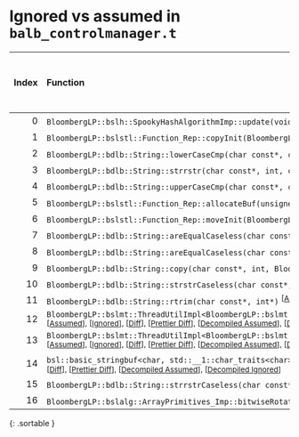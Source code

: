 # Ignored vs assumed in `balb_controlmanager.t`

<script src="../sorttable.js"></script>

|   Index | Function                                                                                                                                                                                                                                                                                                                                                                                          |   Difference in number of lines |   Function size difference in bytes |   Number of lines in assumed build | Number of bytes in assumed build   |   Number of lines in ignored build | Number of bytes in ignored build   |
|--------:|:--------------------------------------------------------------------------------------------------------------------------------------------------------------------------------------------------------------------------------------------------------------------------------------------------------------------------------------------------------------------------------------------------|--------------------------------:|------------------------------------:|-----------------------------------:|:-----------------------------------|-----------------------------------:|:-----------------------------------|
|       0 | `BloombergLP::bslh::SpookyHashAlgorithmImp::update(void const*, unsigned long)` <sup>\[[Assumed](0-assume)\], \[[Ignored](0-none)\], \[[Diff](0.diff.html)\], \[[Prettier Diff](0-diff.html)\], \[[Decompiled Assumed](0-assume-decompiled.txt)\], \[[Decompiled Ignored](0-none-decompiled.txt)\]</sup>                                                                                          |                               5 |                                  32 |                                332 | 1,344                              |                                327 | 1,312                              |
|       1 | `BloombergLP::bslstl::Function_Rep::copyInit(BloombergLP::bslstl::Function_Rep const&)` <sup>\[[Assumed](1-assume)\], \[[Ignored](1-none)\], \[[Diff](1.diff.html)\], \[[Prettier Diff](1-diff.html)\], \[[Decompiled Assumed](1-assume-decompiled.txt)\], \[[Decompiled Ignored](1-none-decompiled.txt)\]</sup>                                                                                  |                               2 |                                   0 |                                 46 | 144                                |                                 44 | 144                                |
|       2 | `BloombergLP::bdlb::String::lowerCaseCmp(char const*, char const*, int)` <sup>\[[Assumed](2-assume)\], \[[Ignored](2-none)\], \[[Diff](2.diff.html)\], \[[Prettier Diff](2-diff.html)\], \[[Decompiled Assumed](2-assume-decompiled.txt)\], \[[Decompiled Ignored](2-none-decompiled.txt)\]</sup>                                                                                                 |                               1 |                                   0 |                                 28 | 80                                 |                                 27 | 80                                 |
|       3 | `BloombergLP::bdlb::String::strrstr(char const*, int, char const*, int)` <sup>\[[Assumed](3-assume)\], \[[Ignored](3-none)\], \[[Diff](3.diff.html)\], \[[Prettier Diff](3-diff.html)\], \[[Decompiled Assumed](3-assume-decompiled.txt)\], \[[Decompiled Ignored](3-none-decompiled.txt)\]</sup>                                                                                                 |                               1 |                                   0 |                                 39 | 96                                 |                                 38 | 96                                 |
|       4 | `BloombergLP::bdlb::String::upperCaseCmp(char const*, char const*, int)` <sup>\[[Assumed](4-assume)\], \[[Ignored](4-none)\], \[[Diff](4.diff.html)\], \[[Prettier Diff](4-diff.html)\], \[[Decompiled Assumed](4-assume-decompiled.txt)\], \[[Decompiled Ignored](4-none-decompiled.txt)\]</sup>                                                                                                 |                               1 |                                   0 |                                 28 | 80                                 |                                 27 | 80                                 |
|       5 | `BloombergLP::bslstl::Function_Rep::allocateBuf(unsigned long)` <sup>\[[Assumed](5-assume)\], \[[Ignored](5-none)\], \[[Diff](5.diff.html)\], \[[Prettier Diff](5-diff.html)\], \[[Decompiled Assumed](5-assume-decompiled.txt)\], \[[Decompiled Ignored](5-none-decompiled.txt)\]</sup>                                                                                                          |                               1 |                                   0 |                                 16 | 48                                 |                                 15 | 48                                 |
|       6 | `BloombergLP::bslstl::Function_Rep::moveInit(BloombergLP::bslstl::Function_Rep*)` <sup>\[[Assumed](6-assume)\], \[[Ignored](6-none)\], \[[Diff](6.diff.html)\], \[[Prettier Diff](6-diff.html)\], \[[Decompiled Assumed](6-assume-decompiled.txt)\], \[[Decompiled Ignored](6-none-decompiled.txt)\]</sup>                                                                                        |                               1 |                                   0 |                                 74 | 256                                |                                 73 | 256                                |
|       7 | `BloombergLP::bdlb::String::areEqualCaseless(char const*, char const*, int)` <sup>\[[Assumed](7-assume)\], \[[Ignored](7-none)\], \[[Diff](7.diff.html)\], \[[Prettier Diff](7-diff.html)\], \[[Decompiled Assumed](7-assume-decompiled.txt)\], \[[Decompiled Ignored](7-none-decompiled.txt)\]</sup>                                                                                             |                              -2 |                                 -16 |                                 21 | 64                                 |                                 23 | 80                                 |
|       8 | `BloombergLP::bdlb::String::areEqualCaseless(char const*, int, char const*, int)` <sup>\[[Assumed](8-assume)\], \[[Ignored](8-none)\], \[[Diff](8.diff.html)\], \[[Prettier Diff](8-diff.html)\], \[[Decompiled Assumed](8-assume-decompiled.txt)\], \[[Decompiled Ignored](8-none-decompiled.txt)\]</sup>                                                                                        |                              -2 |                                 -16 |                                 20 | 64                                 |                                 22 | 80                                 |
|       9 | `BloombergLP::bdlb::String::copy(char const*, int, BloombergLP::bslma::Allocator*)` <sup>\[[Assumed](9-assume)\], \[[Ignored](9-none)\], \[[Diff](9.diff.html)\], \[[Prettier Diff](9-diff.html)\], \[[Decompiled Assumed](9-assume-decompiled.txt)\], \[[Decompiled Ignored](9-none-decompiled.txt)\]</sup>                                                                                      |                              -2 |                                 -16 |                                 24 | 64                                 |                                 26 | 80                                 |
|      10 | `BloombergLP::bdlb::String::strstrCaseless(char const*, int, char const*, int)` <sup>\[[Assumed](10-assume)\], \[[Ignored](10-none)\], \[[Diff](10.diff.html)\], \[[Prettier Diff](10-diff.html)\], \[[Decompiled Assumed](10-assume-decompiled.txt)\], \[[Decompiled Ignored](10-none-decompiled.txt)\]</sup>                                                                                    |                              -3 |                                 -32 |                                 41 | 128                                |                                 44 | 160                                |
|      11 | `BloombergLP::bdlb::String::rtrim(char const*, int*)` <sup>\[[Assumed](11-assume)\], \[[Ignored](11-none)\], \[[Diff](11.diff.html)\], \[[Prettier Diff](11-diff.html)\], \[[Decompiled Assumed](11-assume-decompiled.txt)\], \[[Decompiled Ignored](11-none-decompiled.txt)\]</sup>                                                                                                              |                              -4 |                                 -16 |                                 17 | 48                                 |                                 21 | 64                                 |
|      12 | `BloombergLP::bslmt::ThreadUtilImpl<BloombergLP::bslmt::Platform::PosixThreads>::getMaxSchedulingPriority(BloombergLP::bslmt::ThreadAttributes::SchedulingPolicy)` <sup>\[[Assumed](12-assume)\], \[[Ignored](12-none)\], \[[Diff](12.diff.html)\], \[[Prettier Diff](12-diff.html)\], \[[Decompiled Assumed](12-assume-decompiled.txt)\], \[[Decompiled Ignored](12-none-decompiled.txt)\]</sup> |                              -4 |                                 -16 |                                  4 | 16                                 |                                  8 | 32                                 |
|      13 | `BloombergLP::bslmt::ThreadUtilImpl<BloombergLP::bslmt::Platform::PosixThreads>::getMinSchedulingPriority(BloombergLP::bslmt::ThreadAttributes::SchedulingPolicy)` <sup>\[[Assumed](13-assume)\], \[[Ignored](13-none)\], \[[Diff](13.diff.html)\], \[[Prettier Diff](13-diff.html)\], \[[Decompiled Assumed](13-assume-decompiled.txt)\], \[[Decompiled Ignored](13-none-decompiled.txt)\]</sup> |                              -4 |                                 -16 |                                  4 | 16                                 |                                  8 | 32                                 |
|      14 | `bsl::basic_stringbuf<char, std::__1::char_traits<char>, bsl::allocator<char> >::seekoff(long long, std::__1::ios_base::seekdir, unsigned int)` <sup>\[[Assumed](14-assume)\], \[[Ignored](14-none)\], \[[Diff](14.diff.html)\], \[[Prettier Diff](14-diff.html)\], \[[Decompiled Assumed](14-assume-decompiled.txt)\], \[[Decompiled Ignored](14-none-decompiled.txt)\]</sup>                    |                              -5 |                                 -16 |                                130 | 480                                |                                135 | 496                                |
|      15 | `BloombergLP::bdlb::String::strrstrCaseless(char const*, int, char const*, int)` <sup>\[[Assumed](15-assume)\], \[[Ignored](15-none)\], \[[Diff](15.diff.html)\], \[[Prettier Diff](15-diff.html)\], \[[Decompiled Assumed](15-assume-decompiled.txt)\], \[[Decompiled Ignored](15-none-decompiled.txt)\]</sup>                                                                                   |                             -10 |                                 -48 |                                 46 | 144                                |                                 56 | 192                                |
|      16 | `BloombergLP::bslalg::ArrayPrimitives_Imp::bitwiseRotate(char*, char*, char*)` <sup>\[[Assumed](16-assume)\], \[[Ignored](16-none)\], \[[Diff](16.diff.html)\], \[[Prettier Diff](16-diff.html)\], \[[Decompiled Assumed](16-assume-decompiled.txt)\], \[[Decompiled Ignored](16-none-decompiled.txt)\]</sup>                                                                                     |                             -12 |                                 -64 |                                285 | 1,056                              |                                297 | 1,120                              |
{: .sortable }
